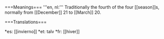 ===Meanings===
'''en, nl:''' Traditionally the fourth of the four [[season]]s, normally from [[December]] 21 to [[March]] 20.

===Translations===

*es: [[invierno]]
*et: talv
*fr: [[hiver]]